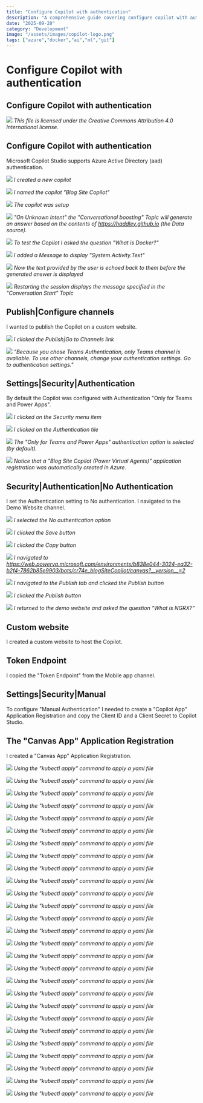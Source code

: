 ```yaml
---
title: "Configure Copilot with authentication"
description: "A comprehensive guide covering configure copilot with authentication"
date: "2025-09-20"
category: "Development"
image: "/assets/images/copilot-logo.png"
tags: ["azure","docker","ai","ml","git"]
---
```


# Configure Copilot with authentication

## Configure Copilot with authentication

![](/assets/images/configurecopilotwithauthentication/office-365-icon-500x500.png)
*This file is licensed under the Creative Commons Attribution 4.0 International license.*


## Configure Copilot with authentication

Microsoft Copilot Studio supports Azure Active Directory (aad) authentication.

![](/assets/images/configurecopilotwithauthentication/screenshot-2024-03-13-at-12.56.22-pm-2136x1285.png)
*I created a new copilot*

![](/assets/images/configurecopilotwithauthentication/screenshot-2024-03-13-at-12.57.12-pm-2136x1279.png)
*I named the copilot "Blog Site Copilot"*

![](/assets/images/configurecopilotwithauthentication/screenshot-2024-03-13-at-12.57.27-pm-2136x1282.png)
*The copilot was setup*

![](/assets/images/configurecopilotwithauthentication/screenshot-2024-03-13-at-12.59.16-pm-2136x1202.png)
*"On Unknown Intent" the "Conversational boosting" Topic will generate an answer based on the contents of https://haddley.github.io (the Data source).*

![](/assets/images/configurecopilotwithauthentication/screenshot-2024-03-13-at-12.59.50-pm-2136x1200.png)
*To test the Copilot I asked the question "What is Docker?"*

![](/assets/images/configurecopilotwithauthentication/screenshot-2024-03-13-at-1.00.29-pm-2136x1126.png)
*I added a Message to display "System.Activity.Text"*

![](/assets/images/configurecopilotwithauthentication/screenshot-2024-03-13-at-1.01.39-pm-2136x1170.png)
*Now the text provided by the user is echoed back to them before the generated answer is displayed*

![](/assets/images/configurecopilotwithauthentication/screenshot-2024-03-13-at-1.02.46-pm-2136x1170.png)
*Restarting the session displays the message specified in the "Conversation Start" Topic*


## Publish|Configure channels

I wanted to publish the Copilot on a custom website.

![](/assets/images/configurecopilotwithauthentication/screenshot-2024-03-14-at-8.50.49-am-1032x573.png)
*I clicked the Publish|Go to Channels link*

![](/assets/images/configurecopilotwithauthentication/screenshot-2024-03-14-at-8.53.03-am-1032x572.png)
*"Because you chose Teams Authentication, only Teams channel is available. To use other channels, change your authentication settings. Go to authentication settings."*


## Settings|Security|Authentication

By default the Copilot was configured with Authentication "Only for Teams and Power Apps".

![](/assets/images/configurecopilotwithauthentication/screenshot-2024-03-13-at-1.05.03-pm-2136x1167.png)
*I clicked on the Security menu item*

![](/assets/images/configurecopilotwithauthentication/screenshot-2024-03-13-at-1.05.17-pm-2136x1168.png)
*I clicked on the Authentication tile*

![](/assets/images/configurecopilotwithauthentication/screenshot-2024-03-13-at-1.08.38-pm-1258x178.png)
*The "Only for Teams and Power Apps" authentication option is selected (by default).*

![](/assets/images/configurecopilotwithauthentication/screenshot-2024-03-13-at-1.06.56-pm-2090x1544.png)
*Notice that a "Blog Site Copilot (Power Virtual Agents)" application registration was automatically created in Azure.*


## Security|Authentication|No Authentication

I set the Authentication setting to No authentication. I navigated to the Demo Website channel.

![](/assets/images/configurecopilotwithauthentication/screenshot-2024-03-14-at-9.17.21-am-1836x1020.png)
*I selected the No authentication option*

![](/assets/images/configurecopilotwithauthentication/screenshot-2024-03-14-at-9.20.00-am-1836x1023.png)
*I clicked the Save button*

![](/assets/images/configurecopilotwithauthentication/screenshot-2024-03-14-at-9.21.21-am-1836x1022.png)
*I clicked the Copy button*

![](/assets/images/configurecopilotwithauthentication/screenshot-2024-03-14-at-9.22.38-am-1836x1017.png)
*I navigated to https://web.powerva.microsoft.com/environments/b838e044-3024-ea32-b2f4-7862b85e9903/bots/cr74e_blogSiteCopilot/canvas?__version__=2*

![](/assets/images/configurecopilotwithauthentication/screenshot-2024-03-14-at-9.25.43-am-1836x1020.png)
*I navigated to the Publish tab and clicked the Publish button*

![](/assets/images/configurecopilotwithauthentication/screenshot-2024-03-14-at-9.26.06-am-1836x1024.png)
*I clicked the Publish button*

![](/assets/images/configurecopilotwithauthentication/screenshot-2024-03-14-at-10.35.51-am-1836x1085.png)
*I returned to the demo website and asked the question "What is NGRX?"*


## Custom website

I created a custom website to host the Copilot.


## Token Endpoint

I copied the "Token Endpoint" from the Mobile app channel.


## Settings|Security|Manual

To configure "Manual Authentication" I needed to create a "Copilot App" Application Registration and copy the Client ID and a Client Secret to Copilot Studio.


## The "Canvas App" Application Registration

I created a "Canvas App" Application Registration.

![](/assets/images/configurecopilotwithauthentication/image-3-888x488.png)
*Using the "kubectl apply" command to apply a yaml file*

![](/assets/images/configurecopilotwithauthentication/image-3-888x488.png)
*Using the "kubectl apply" command to apply a yaml file*

![](/assets/images/configurecopilotwithauthentication/image-3-888x488.png)
*Using the "kubectl apply" command to apply a yaml file*

![](/assets/images/configurecopilotwithauthentication/image-3-888x488.png)
*Using the "kubectl apply" command to apply a yaml file*

![](/assets/images/configurecopilotwithauthentication/image-3-888x488.png)
*Using the "kubectl apply" command to apply a yaml file*

![](/assets/images/configurecopilotwithauthentication/image-3-888x488.png)
*Using the "kubectl apply" command to apply a yaml file*

![](/assets/images/configurecopilotwithauthentication/image-3-888x488.png)
*Using the "kubectl apply" command to apply a yaml file*

![](/assets/images/configurecopilotwithauthentication/image-3-888x488.png)
*Using the "kubectl apply" command to apply a yaml file*

![](/assets/images/configurecopilotwithauthentication/image-3-888x488.png)
*Using the "kubectl apply" command to apply a yaml file*

![](/assets/images/configurecopilotwithauthentication/image-3-888x488.png)
*Using the "kubectl apply" command to apply a yaml file*

![](/assets/images/configurecopilotwithauthentication/image-3-888x488.png)
*Using the "kubectl apply" command to apply a yaml file*

![](/assets/images/configurecopilotwithauthentication/image-3-888x488.png)
*Using the "kubectl apply" command to apply a yaml file*

![](/assets/images/configurecopilotwithauthentication/image-3-888x488.png)
*Using the "kubectl apply" command to apply a yaml file*

![](/assets/images/configurecopilotwithauthentication/image-3-888x488.png)
*Using the "kubectl apply" command to apply a yaml file*

![](/assets/images/configurecopilotwithauthentication/image-3-888x488.png)
*Using the "kubectl apply" command to apply a yaml file*

![](/assets/images/configurecopilotwithauthentication/image-3-888x488.png)
*Using the "kubectl apply" command to apply a yaml file*

![](/assets/images/configurecopilotwithauthentication/image-3-888x488.png)
*Using the "kubectl apply" command to apply a yaml file*

![](/assets/images/configurecopilotwithauthentication/image-3-888x488.png)
*Using the "kubectl apply" command to apply a yaml file*

![](/assets/images/configurecopilotwithauthentication/image-3-888x488.png)
*Using the "kubectl apply" command to apply a yaml file*

![](/assets/images/configurecopilotwithauthentication/image-3-888x488.png)
*Using the "kubectl apply" command to apply a yaml file*

![](/assets/images/configurecopilotwithauthentication/image-3-888x488.png)
*Using the "kubectl apply" command to apply a yaml file*

![](/assets/images/configurecopilotwithauthentication/image-3-888x488.png)
*Using the "kubectl apply" command to apply a yaml file*

![](/assets/images/configurecopilotwithauthentication/image-3-888x488.png)
*Using the "kubectl apply" command to apply a yaml file*

![](/assets/images/configurecopilotwithauthentication/image-3-888x488.png)
*Using the "kubectl apply" command to apply a yaml file*

![](/assets/images/configurecopilotwithauthentication/image-3-888x488.png)
*Using the "kubectl apply" command to apply a yaml file*

![](/assets/images/configurecopilotwithauthentication/image-3-888x488.png)
*Using the "kubectl apply" command to apply a yaml file*

![](/assets/images/configurecopilotwithauthentication/image-3-888x488.png)
*Using the "kubectl apply" command to apply a yaml file*
